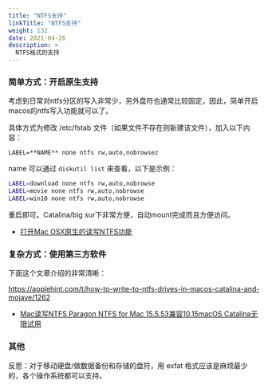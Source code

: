 ```yaml
---
title: "NTFS支持"
linkTitle: "NTFS支持"
weight: 132
date: 2021-04-26
description: >
  NTFS格式的支持
---
```




### 简单方式：开启原生支持

考虑到日常对ntfs分区的写入非常少，另外盘符也通常比较固定，因此，简单开启 macos的ntfs写入功能就可以了。

具体方式为修改 /etc/fstab 文件（如果文件不存在则新建该文件），加入以下内容：

```
LABEL=**NAME** none ntfs rw,auto,nobrowsez          
```

name 可以通过 `diskutil list` 来查看，以下是示例：

```bash
LABEL=download none ntfs rw,auto,nobrowse
LABEL=movie none ntfs rw,auto,nobrowse
LABEL=win10 none ntfs rw,auto,nobrowse
```

重启即可。Catalina/big sur下非常方便，自动mount完成而且方便访问。

- [打开Mac OSX原生的读写NTFS功能](https://www.jianshu.com/p/e6116dd06a43)

### 复杂方式：使用第三方软件

下面这个文章介绍的非常清晰：

https://applehint.com/t/how-to-write-to-ntfs-drives-in-macos-catalina-and-mojave/1262

- [Mac读写NTFS Paragon NTFS for Mac 15.5.53兼容10.15macOS Catalina无限试用](https://www.douban.com/note/722969555/)

### 其他

反思：对于移动硬盘/做数据备份和存储的盘符，用 exfat 格式应该是麻烦最少的，各个操作系统都可以支持。



